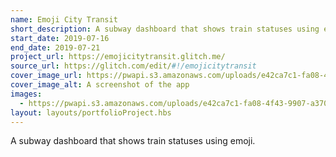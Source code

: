 ```yaml
---
name: Emoji City Transit
short_description: A subway dashboard that shows train statuses using emoji.
start_date: 2019-07-16
end_date: 2019-07-21
project_url: https://emojicitytransit.glitch.me/
source_url: https://glitch.com/edit/#!/emojicitytransit
cover_image_url: https://pwapi.s3.amazonaws.com/uploads/e42ca7c1-fa08-4f43-9907-a37002a97ba8
cover_image_alt: A screenshot of the app
images:
  - https://pwapi.s3.amazonaws.com/uploads/e42ca7c1-fa08-4f43-9907-a37002a97ba8
layout: layouts/portfolioProject.hbs
---
```


A subway dashboard that shows train statuses using emoji.